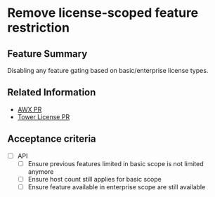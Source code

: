 # Remove license-scoped feature restriction

## Feature Summary

Disabling any feature gating based on basic/enterprise license types.

## Related Information

* [AWX PR](https://github.com/ansible/awx/pull/3581)
* [Tower License PR](https://github.com/ansible/tower-license/pull/5)

## Acceptance criteria

* [ ] API
  * [ ] Ensure previous features limited in basic scope is not limited anymore
  * [ ] Ensure host count still applies for basic scope
  * [ ] Ensure feature available in enterprise scope are still available
